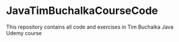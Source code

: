 # JavaTimBuchalkaCourseCode
This repository contains all code and exercises in Tim Buchalka Java Udemy course
